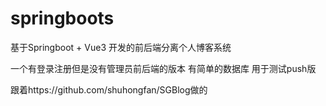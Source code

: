 # springboots
基于Springboot + Vue3 开发的前后端分离个人博客系统  

一个有登录注册但是没有管理员前后端的版本 有简单的数据库
用于测试push版      

跟着https://github.com/shuhongfan/SGBlog做的

